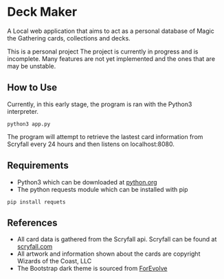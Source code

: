 # Deck Maker

A Local web application that aims to act as a personal database of Magic the Gathering cards, collections and decks.

This is a personal project The project is currently in progress and is incomplete. Many features are not yet implemented and the ones that are may be unstable.

## How to Use

Currently, in this early stage, the program is ran with the Python3 interpreter.

```
python3 app.py
```

The program will attempt to retrieve the lastest card information from Scryfall every 24 hours and then listens on localhost:8080.

## Requirements

- Python3 which can be downloaded at [python.org](https://www.python.org/)
- The python requests module which can be installed with pip

```
pip install requets
```

## References

- All card data is gathered from the Scryfall api. Scryfall can be found at [scryfall.com](https://scryfall.com/)
- All artwork and information shown about the cards are copyright Wizards of the Coast, LLC
- The Bootstrap dark theme is sourced from [ForEvolve](https://github.com/ForEvolve/bootstrap-dark/)
